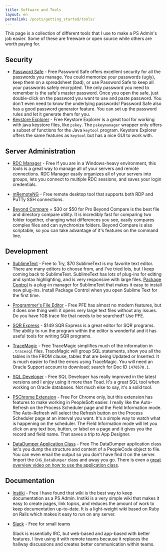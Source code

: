 ```yaml
---
title: Software and Tools
layout: en
permalink: /posts/getting_started/tools/
---
```



This page is a collection of different tools that I use to make a PS Admin's job easier. Some of these are freeware or open source while others are worth paying for.

## Security

*   [Password Safe][1] - Free Password Safe offers excellent security for all the passwords you manage. You could memorize your passwords (ugly), keep them on a spreadsheet (bad), or use Password Safe to keep all your passwords safely encrypted. The only password you need to remember is the safe's master password. Once you open the safe, just double-click on the password you want to use and paste password. You don't even need to know the underlying passwords! Password Safe also has a good password generator feature. You can set up the password rules and let it generate them for you.
*   [Keystore Explorer][2] - Free Keystore Explorer is a great tool for working with java keystore files, like `pskey`. The `pskeymanager` wrapper only offers a subset of functions for the Java `keytool` program. Keystore Explorer offers the same features as `keytool` but has a nice GUI to work with.

## Server Administration

*   [RDC Manager][3] - Free If you are in a Windows-heavy environment, this tools is a great way to manage all of your servers and remote connections. RDC Manager easily organizes all of your servers into groups, lets you connect to multiple RDC sessions, and saves your login credentials.

*   [mRemoteNG][4] - Free remote desktop tool that supports both RDP and PuTTy SSH connections.

*   [Beyond Compare][5] = $30 or $50 for Pro Beyond Compare is the best file and directory compare utility. It is incredibly fast for comparing two folder together, changing what differences you see, easily compares complex files and can synchronize folders. Beyond Compare is also scriptable, so you can take advantage of it's features on the command line.

## Development

*   [SublimeText][6] - Free to Try, $70 SublimeText is my favorite text editor. There are many editors to choose from, and I've tried lots, but I keep coming back to SublimeText. SublimeText has lots of plug-ins for editing and syntax highlighting, and is very responsive with large files. [Package Control][7] is a plug-in manager for SublimeText that makes it easy to install new plug-ins. Install Package Control when you open Sublime Text for the first time.

*   [Programmer's File Editor][8] - Free PFE has almost no modern features, but it does one thing well: it opens very large text files without any issues. Do you have 1GB trace file that needs to be searched? Use PFE.

*   [SQR Express][9] - $149 SQR Express is a great editor for SQR programs. The ability to run the program within the editor is wonderful and it has useful tools for writing SQR programs.

*   [TraceMagic][10] - Free TraceMagic simplifies much of the information in `.tracesql` files. TraceMagic will group SQL statements, show you all the tables in the FROM clause, tables that are being Updated or Inserted. It is much easier to find the errors using TraceMagic. You will need an Oracle Support account to download; search for Doc ID `1470578.1`.

*   [SQL Developer][11] - Free SQL Developer has really improved in the latest versions and I enjoy using it more than Toad. It's a great SQL tool when working on Oracle databases. Not much else to say, it's a solid tool.

*   [PSChrome Extension][12] - Free For Chrome only, but this extension has features to make working in PeopleSoft easier. I really like the Auto-Refresh on the Process Scheduler page and the Field Information mode. The Auto-Refresh will select the Refresh button on the Process Scheduler page at an interval you want. It's a simple way to watch what is happening on the scheduler. The Field Information mode will let you click on any text box, button, or label on a page and it gives you the record and field name. That saves a trip to App Designer.

*   [DataDumper Application Class][13] - Free The DataDumper application class let's you dump the structure and content of a PeopleCode object to file. You can even email the output so you don't have find it on the server. Import the `CHG_DataDumper` class and away you go. There is even a [great overview video on how to use the application class][14].

## Documentation

*   [Instiki][15] - Free I have found that wiki is the best way to keep documentation as a PS Admin. Instiki is a very simple wiki that makes it easy to create pages, link topics, and reduces the amount of work to keep documentation up-to-date. It is a light-weight wiki based on Ruby on Rails which makes it easy to run on any server.

*   [Slack][16] - Free for small teams
    
    Slack is essentially IRC, but web-based and app-based with better features. I love using it with remote teams because it replaces the hallway discussions and creates better communication within teams.

 [1]: http://www.pwsafe.org
 [2]: http://keystore-explorer.sourceforge.net
 [3]: http://www.microsoft.com/en-us/download/details.aspx?id=44989
 [4]: https://github.com/mRemoteNG/mRemoteNG
 [5]: http://www.scootersoftware.com
 [6]: http://www.sublimetext.com
 [7]: https://packagecontrol.io/installation#st3
 [8]: http://www.lancaster.ac.uk/~steveb/cpaap/pfe/pfefiles.htm
 [9]: http://sqrexpress.com
 [10]: http://support.oracle.com
 [11]: http://www.oracle.com/technetwork/developer-tools/sql-developer/downloads/index.html
 [12]: https://chrome.google.com/webstore/detail/pschrome/cpgoncheakfjhldfbebekijoeaabnfeb?hl=en
 [13]: http://www.cedarhillsgroup.com/training-videos/peoplecode-debugging-with-the-datadumper
 [14]: http://www.cedarhillsgroup.com/knowledge-base/kbarticles/introduction-to-the-datadumper-logger
 [15]: https://github.com/parasew/instiki
 [16]: https://slack.com